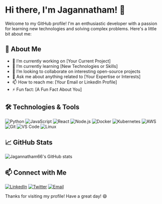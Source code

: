 # Hi there, I'm Jagannatham! 👋

Welcome to my GitHub profile! I'm an enthusiastic developer with a passion for learning new technologies and solving complex problems. Here's a little bit about me:

## 🚀 About Me

- 🔭 I’m currently working on [Your Current Project]
- 🌱 I’m currently learning [New Technologies or Skills]
- 👯 I’m looking to collaborate on interesting open-source projects
- 💬 Ask me about anything related to [Your Expertise or Interests]
- 📫 How to reach me: [Your Email or LinkedIn Profile]
- ⚡ Fun fact: [A Fun Fact About You]

## 🛠️ Technologies & Tools

![Python](https://img.shields.io/badge/-Python-333?style=flat&logo=python)
![JavaScript](https://img.shields.io/badge/-JavaScript-333?style=flat&logo=javascript)
![React](https://img.shields.io/badge/-React-333?style=flat&logo=react)
![Node.js](https://img.shields.io/badge/-Node.js-333?style=flat&logo=node.js)
![Docker](https://img.shields.io/badge/-Docker-333?style=flat&logo=docker)
![Kubernetes](https://img.shields.io/badge/-Kubernetes-333?style=flat&logo=kubernetes)
![AWS](https://img.shields.io/badge/-AWS-333?style=flat&logo=amazon-aws)
![Git](https://img.shields.io/badge/-Git-333?style=flat&logo=git)
![VS Code](https://img.shields.io/badge/-VS%20Code-333?style=flat&logo=visual-studio-code)
![Linux](https://img.shields.io/badge/-Linux-333?style=flat&logo=linux)

## 📈 GitHub Stats

![Jagannatham66's GitHub stats](https://github-readme-stats.vercel.app/api?username=Jagannatham66&show_icons=true&theme=radical)

## 📫 Connect with Me

[![LinkedIn](https://img.shields.io/badge/-LinkedIn-333?style=flat&logo=linkedin&logoColor=white)](https://www.linkedin.com/in/your-linkedin-profile)
[![Twitter](https://img.shields.io/badge/-Twitter-333?style=flat&logo=twitter&logoColor=white)](https://twitter.com/your-twitter-profile)
[![Email](https://img.shields.io/badge/-Email-333?style=flat&logo=gmail&logoColor=white)](mailto:your-email@example.com)

Thanks for visiting my profile! Have a great day! 😄
